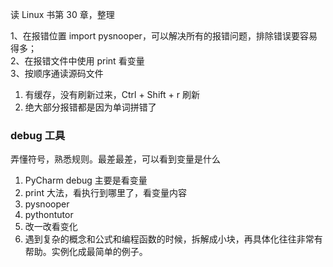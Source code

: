 
读 Linux 书第 30 章，整理  

1、在报错位置 import pysnooper，可以解决所有的报错问题，排除错误要容易得多；  
2、在报错文件中使用 print 看变量  
3、按顺序通读源码文件  



1. 有缓存，没有刷新过来，Ctrl + Shift + r 刷新  
2. 绝大部分报错都是因为单词拼错了  



### debug 工具
弄懂符号，熟悉规则。最差最差，可以看到变量是什么  
1. PyCharm debug 主要是看变量
2. print 大法，看执行到哪里了，看变量内容  
3. pysnooper
4. pythontutor
5. 改一改看变化
6. 遇到复杂的概念和公式和编程函数的时候，拆解成小块，再具体化往往非常有帮助。实例化成最简单的例子。

